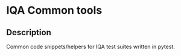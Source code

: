 # IQA Common tools

## Description

Common code snippets/helpers for IQA test suites written in pytest.
